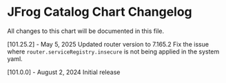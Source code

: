 # JFrog Catalog Chart Changelog
All changes to this chart will be documented in this file.

[101.25.2] - May 5, 2025
Updated router version to 7.165.2
Fix the issue where `router.serviceRegistry.insecure` is not being applied in the system yaml.

[101.0.0] - August 2, 2024
Initial release